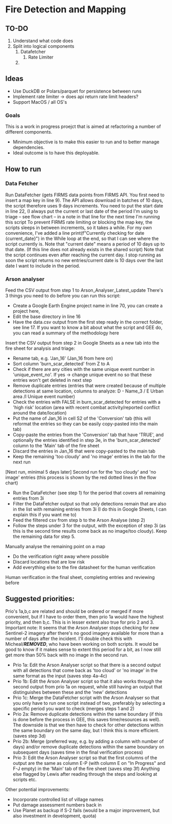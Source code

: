 # Fire Detection and Mapping 

## TO-DO
1. Understand what code does
2. Split into logical components
    1. Datafetcher
        1. Rate Limiter
    2. 

## Ideas
- Use DuckDB or Polars/parquet for persistence between runs
- Implement rate limiter -> does api return rate limit headers?
- Support MacOS / all OS's


### Goals
This is a work in progress proejct that is aimed at refactoring a number of different components. 

- Minimum objective is to make this easier to run and to better manage dependencies.
- Ideal outcome is to have this deployable.

## How to run
### Data Fetcher
Run DataFetcher (gets FIRMS data points from FIRMS API. You first need to insert a map key in line 9).
The API allows download in batches of 10 days, the script therefore uses 9 days increments. You need to put the start date in line 22, (I always put the current or last date of the period I'm using to triage – see flow chart – in a note in that line for the next time I'm running this script
To prevent FIRMS rate limiting or blocking the map key, the scripts sleeps in between increments, so it takes a while.
For my own convenience, I've added a line print(f"Currently checking for date {current_date}") in the While loop at the end, so that I can see where the script currently is. Note that "current date" means a period of 10 days up to that date. (If this line does not already exists in the shared script) 
Note that the script continues even after reaching the current day. I stop running as soon the script returns no new entries/current date is 10 days over the last date I want to include in the period.

### Arson analyser
Feed the CSV output from step 1 to Arson_Analyser_Latest_update 
There's 3 things you need to do before you can run this script: 
- Create a Google Earth Engine project name in line 70, you can create a project here, 
- Edit the base directory in line 16
- Have the data.csv output from the first step ready in the correct folder, see line 17. If you want to know a bit about what the script and GEE do, you can read a summary of the methodology here

Insert the CSV output from step 2 in Google Sheets as a new tab into the fire sheet for analysis and triage:
- Rename tab, e.g. 'Jan_16' (Jan_16 from here on)
- Sort column 'burn_scar_detected' from Z to A
- Check if there are any cities with the same unique event number in 'unique_event_no'. If yes -> change unique event no so that these entries won't get deleted in next step
- Remove duplicate entries (entries that were created because of multiple detections at same location, columns to analyze: D - Name_3 / E Urban area /I Unique event number)
- Check the entries with FALSE in burn_scar_detected for entries with a 'high risk' location (area with recent combat activity/reported conflict around the date/location)
- Put the name of Jan_16 in cell S2 of the 'Conversion' tab (this will reformat the entries so they can be easily copy-pasted into the main tab)
- Copy-paste the entries from the 'Conversion' tab that have 'TRUE', and optionally the entries identified in step 3e, in the 'burn_scar_detected' column to the 'Main' tab of the fire sheet
- Discard the entries in Jan_16 that were copy-pasted to the main tab
- Keep the remaining 'too cloudy' and 'no image' entries in the tab for the next run

[Next run, minimal 5 days later] Second run for the 'too cloudy' and 'no image' entries (this process is shown by the red dotted lines in the flow chart)
- Run the DataFetcher (see step 1) for the period that covers all remaining entries from 3i
- Filter the DataFetcher output so that only detections remain that are also in the list with remaining entries from 3i (I do this in Google Sheets, I can explain this if you want me to)
- Feed the filtered csv from step b to the Arson Analyse (step 2)
- Follow the steps under 3 for the output, with the exception of step 3i (as this is the second time results come back as no image/too cloudy). Keep the remaining data for step 5.

Manually analyse the remaining point on a map
- Do the verification right away where possible
- Discard locations that are low risk
- Add everything else to the fire datasheet for the human verification

Human verification in the final sheet, completing entries and reviewing before 

## Suggested priorities:

Prio's 1a,b,c are related and should be ordered or merged if more convenient, but if I have to order them, then prio 1a would have the highest priority, and then b,c. This is in lesser extent also true for prio 2 and 3. Important note: It seems that the Arson Analyser stops checking for new Sentinel-2 imagery after there's no good imagery available for more than a number of days after the incident. I'll double check this with Micheal/***REMOVED***, who have been working on both scripts. It would be good to know if it makes sense to extent this period for a bit, as I now still get more than 50% back with no image in the second run.

- Prio 1a: Edit the Arson Analyser script so that there is a second output with all detections that come back as 'too cloud' or 'no image' in the same format as the input (saves step 4a-4c)
- Prio 1b: Edit the Arson Analyser script so that it also works through the second output from prio 1a on request, while still having an output that distinguishes between these and the 'new' detections
- Prio 1c: Merge the DataFetcher script with the Arson Analyser so that you only have to run one script instead of two, preferably by selecting a specific period you want to check (merges steps 1 and 2)
- Prio 2a: Remove duplicate detections within the same boundary (if this is done before the process in GEE, this saves time/resources as well). The downside is that we then have to check for other detections within the same boundary on the same day, but I think this is more efficient. (saves step 3d)
- Prio 2b: Merge (preferred way, e.g. by adding a column with number of days) and/or remove duplicate detections within the same boundary on subsequent days (saves time in the final verification process)
- Prio 3: Edit the Arson Analyser script so that the first columns of the output are the same as column E-P (with column E on "In Progress" and F-J empty) in the 'Main' tab of the fire sheet (saves step 3f) 
Anything else flagged by Lewis after reading through the steps and looking at scripts etc.

Other potential improvements: 
- Incorporate controlled list of village names 
- Put damage assessment numbers back in
- Use Planet as backup if S-2 fails (would be a major improvement, but also investment in development, quota)
